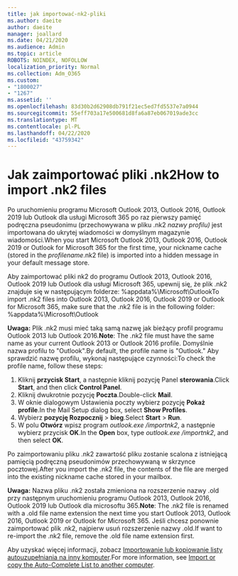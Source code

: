 ```yaml
---
title: jak importować-nk2-pliki
ms.author: daeite
author: daeite
manager: joallard
ms.date: 04/21/2020
ms.audience: Admin
ms.topic: article
ROBOTS: NOINDEX, NOFOLLOW
localization_priority: Normal
ms.collection: Adm_O365
ms.custom:
- "1800027"
- "1267"
ms.assetid: ''
ms.openlocfilehash: 83d30b2d62908db791f21ec5ed7fd5537e7a0944
ms.sourcegitcommit: 55eff703a17e500681d8fa6a87eb067019ade3cc
ms.translationtype: MT
ms.contentlocale: pl-PL
ms.lasthandoff: 04/22/2020
ms.locfileid: "43759342"
---
```

# <a name="how-to-import-nk2-files"></a><span data-ttu-id="f970d-102">Jak zaimportować pliki .nk2</span><span class="sxs-lookup"><span data-stu-id="f970d-102">How to import .nk2 files</span></span> 

<span data-ttu-id="f970d-103">Po uruchomieniu programu Microsoft Outlook 2013, Outlook 2016, Outlook 2019 lub Outlook dla usługi Microsoft 365 po raz pierwszy pamięć podręczna pseudonimu (przechowywana w pliku .nk2 *nazwy profilu)* jest importowana do ukrytej wiadomości w domyślnym magazynie wiadomości.</span><span class="sxs-lookup"><span data-stu-id="f970d-103">When you start Microsoft Outlook 2013, Outlook 2016, Outlook 2019 or Outlook for Microsoft 365 for the first time, your nickname cache (stored in the *profilename*.nk2 file) is imported into a hidden message in your default message store.</span></span>

<span data-ttu-id="f970d-104">Aby zaimportować pliki nk2 do programu Outlook 2013, Outlook 2016, Outlook 2019 lub Outlook dla usługi Microsoft 365, upewnij się, że plik .nk2 znajduje się w następującym folderze: %appdata%\Microsoft\Outlook</span><span class="sxs-lookup"><span data-stu-id="f970d-104">To import .nk2 files into Outlook 2013, Outlook 2016, Outlook 2019 or Outlook for Microsoft 365, make sure that the .nk2 file is in the following folder: %appdata%\Microsoft\Outlook</span></span>

<span data-ttu-id="f970d-105">**Uwaga:** Plik .nk2 musi mieć taką samą nazwę jak bieżący profil programu Outlook 2013 lub Outlook 2016.</span><span class="sxs-lookup"><span data-stu-id="f970d-105">**Note**: The .nk2 file must have the same name as your current Outlook 2013 or Outlook 2016 profile.</span></span> <span data-ttu-id="f970d-106">Domyślnie nazwa profilu to "Outlook".</span><span class="sxs-lookup"><span data-stu-id="f970d-106">By default, the profile name is "Outlook."</span></span> <span data-ttu-id="f970d-107">Aby sprawdzić nazwę profilu, wykonaj następujące czynności:</span><span class="sxs-lookup"><span data-stu-id="f970d-107">To check the profile name, follow these steps:</span></span> 
1. <span data-ttu-id="f970d-108">Kliknij **przycisk Start**, a następnie kliknij pozycję Panel **sterowania**.</span><span class="sxs-lookup"><span data-stu-id="f970d-108">Click **Start**, and then click **Control Panel**.</span></span>
2. <span data-ttu-id="f970d-109">Kliknij dwukrotnie pozycję **Poczta**.</span><span class="sxs-lookup"><span data-stu-id="f970d-109">Double-click **Mail**.</span></span>
3. <span data-ttu-id="f970d-110">W oknie dialogowym Ustawienia poczty wybierz pozycję **Pokaż profile**.</span><span class="sxs-lookup"><span data-stu-id="f970d-110">In the Mail Setup dialog box, select **Show Profiles**.</span></span>
4. <span data-ttu-id="f970d-111">Wybierz **pozycję Rozpocznij** > **bieg**.</span><span class="sxs-lookup"><span data-stu-id="f970d-111">Select **Start** > **Run**.</span></span>
5. <span data-ttu-id="f970d-112">W polu **Otwórz** wpisz program *outlook.exe /importnk2*, a następnie wybierz przycisk **OK**.</span><span class="sxs-lookup"><span data-stu-id="f970d-112">In the **Open** box, type *outlook.exe /importnk2*, and then select **OK**.</span></span> 

<span data-ttu-id="f970d-113">Po zaimportowaniu pliku .nk2 zawartość pliku zostanie scalona z istniejącą pamięcią podręczną pseudonimów przechowywaną w skrzynce pocztowej.</span><span class="sxs-lookup"><span data-stu-id="f970d-113">After you import the .nk2 file, the contents of the file are merged into the existing nickname cache stored in your mailbox.</span></span>

<span data-ttu-id="f970d-114">**Uwaga:** Nazwa pliku .nk2 została zmieniona na rozszerzenie nazwy .old przy następnym uruchomieniu programu Outlook 2013, Outlook 2016, Outlook 2019 lub Outlook dla microsoftu 365.</span><span class="sxs-lookup"><span data-stu-id="f970d-114">**Note**: The .nk2 file is renamed with a .old file name extension the next time you start Outlook 2013, Outlook 2016, Outlook 2019 or Outlook for Microsoft 365.</span></span> <span data-ttu-id="f970d-115">Jeśli chcesz ponownie zaimportować plik .nk2, najpierw usuń rozszerzenie nazwy .old.</span><span class="sxs-lookup"><span data-stu-id="f970d-115">If want to re-import the .nk2 file, remove the .old file name extension first.</span></span>

<span data-ttu-id="f970d-116">Aby uzyskać więcej informacji, zobacz [Importowanie lub kopiowanie listy autouzupełniania na inny komputer](https://support.microsoft.com/help/2806550/how-to-import-nk2-files-into-outlook%).</span><span class="sxs-lookup"><span data-stu-id="f970d-116">For more information, see [Import or copy the Auto-Complete List to another computer](https://support.microsoft.com/help/2806550/how-to-import-nk2-files-into-outlook%).</span></span>